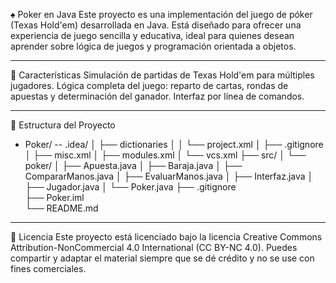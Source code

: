 ♠️ Poker en Java
Este proyecto es una implementación del juego de póker (Texas Hold'em) desarrollada en Java. Está diseñado para ofrecer una experiencia de juego sencilla y educativa, ideal para quienes desean aprender sobre lógica de juegos y programación orientada a objetos.

---

🎯 Características
Simulación de partidas de Texas Hold'em para múltiples jugadores.
Lógica completa del juego: reparto de cartas, rondas de apuestas y determinación del ganador.
Interfaz por línea de comandos.

---

📁 Estructura del Proyecto

- Poker/
-- .idea/ 
│   ├── dictionaries
│   │   └── project.xml
│   ├── .gitignore 
│   ├── misc.xml
│   ├── modules.xml
│   └── vcs.xml
├── src/
│   └── poker/
│       ├── Apuesta.java
│       ├── Baraja.java
│       ├── CompararManos.java
│       ├── EvaluarManos.java
│       ├── Interfaz.java
│       ├── Jugador.java
│       └── Poker.java
├── .gitignore    
├── Poker.iml       
└── README.md

---

📄 Licencia
Este proyecto está licenciado bajo la licencia Creative Commons Attribution-NonCommercial 4.0 International (CC BY-NC 4.0). Puedes compartir y adaptar el material siempre que se dé crédito y no se use con fines comerciales.
